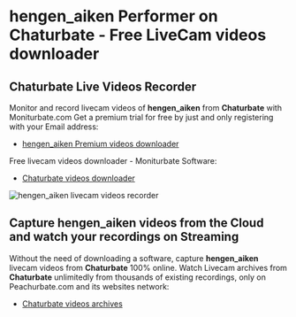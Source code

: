 # hengen_aiken Performer on Chaturbate - Free LiveCam videos downloader

## Chaturbate Live Videos Recorder

Monitor and record livecam videos of **hengen_aiken** from **Chaturbate** with Moniturbate.com
Get a premium trial for free by just and only registering with your Email address:
* [hengen_aiken Premium videos downloader](https://moniturbate.com/request-demo-licence-key.html)

Free livecam videos downloader - Moniturbate Software:
* [Chaturbate videos downloader](https://moniturbate.com/moniturbate-download-software.html)

![hengen_aiken livecam videos recorder](https://peachurnet.com/templates/moniturbate-software.png)


## Capture hengen_aiken videos from the Cloud and watch your recordings on Streaming

Without the need of downloading a software, capture **hengen_aiken** livecam videos from **Chaturbate** 100% online.
Watch Livecam archives from **Chaturbate** unlimitedly from thousands of existing recordings, only on Peachurbate.com and its websites network:
* [Chaturbate videos archives](https://peachurnet.com/)